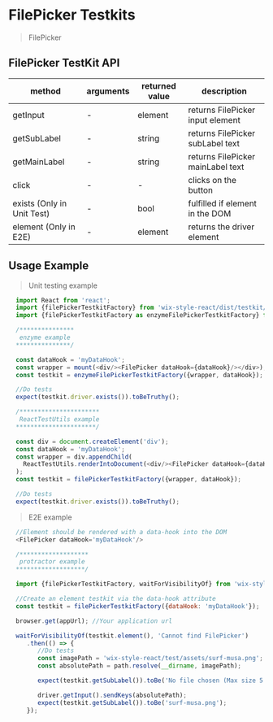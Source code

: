 # FilePicker Testkits

> FilePicker

## FilePicker TestKit API

| method | arguments | returned value | description |
|--------|-----------|----------------|-------------|
| getInput | - | element | returns FilePicker input element |
| getSubLabel | - | string | returns FilePicker subLabel text |
| getMainLabel | - | string | returns FilePicker mainLabel text |
| click | - | - | clicks on the button |
| exists (Only in Unit Test) | - | bool | fulfilled if element in the DOM |
| element (Only in E2E) | - | element | returns the driver element |

## Usage Example

> Unit testing example

```javascript
  import React from 'react';
  import {filePickerTestkitFactory} from 'wix-style-react/dist/testkit/protractor';
  import {filePickerTestkitFactory as enzymeFilePickerTestkitFactory} from 'wix-style-react/dist/testkit/protractor';

  /***************
   enzyme example
  ***************/

  const dataHook = 'myDataHook';
  const wrapper = mount(<div/><FilePicker dataHook={dataHook}/></div>);
  const testkit = enzymeFilePickerTestkitFactory({wrapper, dataHook});

  //Do tests
  expect(testkit.driver.exists()).toBeTruthy();

  /**********************
   ReactTestUtils example
  **********************/

  const div = document.createElement('div');
  const dataHook = 'myDataHook';
  const wrapper = div.appendChild(
    ReactTestUtils.renderIntoDocument(<div/><FilePicker dataHook={dataHook}/></div>, {dataHook})
  );
  const testkit = filePickerTestkitFactory({wrapper, dataHook});

  //Do tests
  expect(testkit.driver.exists()).toBeTruthy();
```
> E2E example

```javascript
  //Element should be rendered with a data-hook into the DOM
  <FilePicker dataHook='myDataHook'/>

  /*******************
   protractor example
  *******************/

  import {filePickerTestkitFactory, waitForVisibilityOf} from 'wix-style-react/dist/testkit/protractor';

  //Create an element testkit via the data-hook attribute
  const testkit = filePickerTestkitFactory({dataHook: 'myDataHook'});

  browser.get(appUrl); //Your application url

  waitForVisibilityOf(testkit.element(), 'Cannot find FilePicker')
     .then(() => {
        //Do tests
        const imagePath = 'wix-style-react/test/assets/surf-musa.png';
        const absolutePath = path.resolve(__dirname, imagePath);

        expect(testkit.getSubLabel()).toBe('No file chosen (Max size 5 MB)');

        driver.getInput().sendKeys(absolutePath);
        expect(testkit.getSubLabel()).toBe('surf-musa.png');
     });

```
